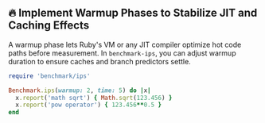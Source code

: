 ## 🔥 Implement Warmup Phases to Stabilize JIT and Caching Effects

A warmup phase lets Ruby's VM or any JIT compiler optimize hot code paths before measurement. In `benchmark-ips`, you can adjust warmup duration to ensure caches and branch predictors settle.

```ruby
require 'benchmark/ips'

Benchmark.ips(warmup: 2, time: 5) do |x|
  x.report('math sqrt') { Math.sqrt(123.456) }
  x.report('pow operator') { 123.456**0.5 }
end
```